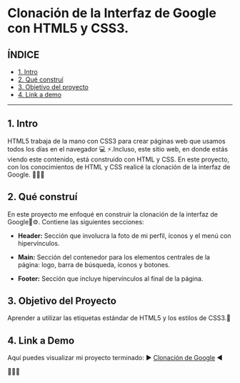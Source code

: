 # Clonación de la Interfaz de Google con HTML5 y CSS3.

## **ÍNDICE**

* [1. Intro](#)
* [2. Qué construí](#)
* [3. Objetivo del proyecto](#)
* [4. Link a demo](#)

****

## 1. Intro

HTML5 trabaja de la mano con CSS3 para crear páginas web que usamos todos los días en el navegador 💻 ⚡.Incluso, este sitio web, en donde estás viendo este contenido, está construido con HTML y CSS. En este proyecto, con los conocimientos de HTML y CSS realicé la clonación de la interfaz de Google. 👩‍💻🪩

## 2. Qué construí

En este proyecto me enfoqué en construir la clonación de la interfaz de Google🔧⚙. Contiene las siguientes secciones:

* **Header:** Sección que involucra la foto de mi perfil, íconos y el menú con hipervínculos.

* **Main:** Sección del contenedor para los elementos centrales de la página: logo, barra de búsqueda, íconos y botones.

* **Footer:** Sección que incluye hipervínculos al final de la página.

## 3. Objetivo del Proyecto
Aprender a utilizar las etiquetas estándar de HTML5 y los estilos de CSS3.🔸

## 4. Link a Demo
Aquí puedes visualizar mi proyecto terminado: ▶ [Clonación de Google](https://googlecloning-vasti.netlify.app/) ◀

🙋‍♀️💡
